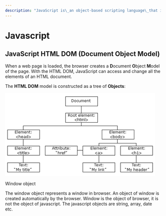 ```yaml
---
description: "JavaScript is\_an object-based scripting language\_that is lightweight and cross-platform.JavaScript is not compiled but translated. The JavaScript Translator (embedded in browser) is responsible to tr"
---
```


# Javascript

## JavaScript HTML DOM \(Document Object Model\)

When a web page is loaded, the browser creates a **D**ocument **O**bject **M**odel of the page. With the HTML DOM, JavaScript can access and change all the elements of an HTML document.

The **HTML DOM** model is constructed as a tree of **Objects**:

![The HTML DOM Tree of Objects](../.gitbook/assets/image%20%283%29.png)

Window object

The window object represents a window in browser. An object of window is created automatically by the browser. Window is the object of browser, it is not the object of javascript. The javascript objects are string, array, date etc.

